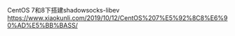 CentOS 7和8下搭建shadowsocks-libev
https://www.xiaokunli.com/2019/10/12/CentOS%207%E5%92%8C8%E6%90%AD%E5%BB%BASS/